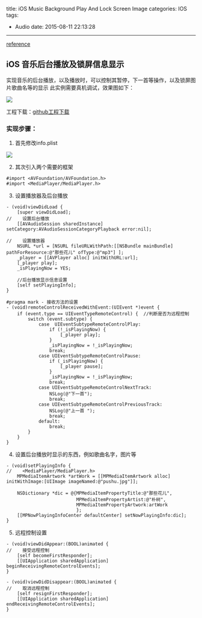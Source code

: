 title: iOS Music Background Play And Lock Screen Image
categories: IOS
tags:
  - Audio
date: 2015-08-11 22:13:28
---

[reference](http://blog.csdn.net/zsk_zane/article/details/47320621)
## iOS 音乐后台播放及锁屏信息显示
实现音乐的后台播放，以及播放时，可以控制其暂停，下一首等操作，以及锁屏图片歌曲名等的显示 
此实例需要真机调试，效果图如下： 

![](http://img.blog.csdn.net/20150806175143383)

工程下载：[github工程下载](https://github.com/Nongchaozhe/MusicRemoteControl)

### 实现步骤： 

1) 首先修改info.plist

![](http://img.blog.csdn.net/20150806174938474)

2) 其次引入两个需要的框架

```
#import <AVFoundation/AVFoundation.h>
#import <MediaPlayer/MediaPlayer.h>
```

3) 设置播放器及后台播放

```
- (void)viewDidLoad {
    [super viewDidLoad];
//    设置后台播放
    [[AVAudioSession sharedInstance] setCategory:AVAudioSessionCategoryPlayback error:nil];

//    设置播放器
    NSURL *url = [NSURL fileURLWithPath:[[NSBundle mainBundle] pathForResource:@"那些花儿" ofType:@"mp3"] ];
    _player = [[AVPlayer alloc] initWithURL:url];
    [_player play];
    _isPlayingNow = YES;

    //后台播放显示信息设置
    [self setPlayingInfo];
}

#pragma mark - 接收方法的设置
- (void)remoteControlReceivedWithEvent:(UIEvent *)event {
    if (event.type == UIEventTypeRemoteControl) {  //判断是否为远程控制
        switch (event.subtype) {
            case  UIEventSubtypeRemoteControlPlay:
                if (!_isPlayingNow) {
                    [_player play];
                }
                _isPlayingNow = !_isPlayingNow;
                break;
            case UIEventSubtypeRemoteControlPause:
                if (_isPlayingNow) {
                    [_player pause];
                }
                _isPlayingNow = !_isPlayingNow;
                break;
            case UIEventSubtypeRemoteControlNextTrack:
                NSLog(@"下一首");
                break;
            case UIEventSubtypeRemoteControlPreviousTrack:
                NSLog(@"上一首 ");
                break;
            default:
                break;
        }
    }
}
```

<!-- more -->

4) 设置后台播放时显示的东西，例如歌曲名字，图片等

```
- (void)setPlayingInfo {
//    <MediaPlayer/MediaPlayer.h>
    MPMediaItemArtwork *artWork = [[MPMediaItemArtwork alloc] initWithImage:[UIImage imageNamed:@"pushu.jpg"]];

    NSDictionary *dic = @{MPMediaItemPropertyTitle:@"那些花儿",
                          MPMediaItemPropertyArtist:@"朴树",
                          MPMediaItemPropertyArtwork:artWork
                          };
    [[MPNowPlayingInfoCenter defaultCenter] setNowPlayingInfo:dic];
}
```

5) 远程控制设置

```
- (void)viewDidAppear:(BOOL)animated {
//    接受远程控制
    [self becomeFirstResponder];
    [[UIApplication sharedApplication] beginReceivingRemoteControlEvents];
}

- (void)viewDidDisappear:(BOOL)animated {
//    取消远程控制
    [self resignFirstResponder];
    [[UIApplication sharedApplication] endReceivingRemoteControlEvents];
}
```

